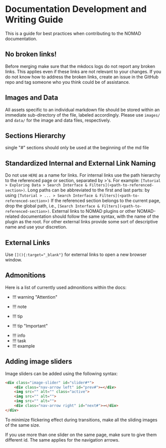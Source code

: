 # Documentation Development and Writing Guide

This is a guide for best practices when contributing to the NOMAD documentation.

## No broken links!

Before merging make sure that the mkdocs logs do not report any broken links. This applies even if these links are not relevant to your changes. If you do not know how to address the broken links, create an issue in the GitHub repo and tag someone who you think could be of assistance.

## Images and Data

All assets specific to an individual markdown file should be stored within an immediate sub-directory of the file, labeled accordingly. Please use `images/` and `data/` for the image and data files, respectively.

## Sections Hierarchy

single "#" sections should only be used at the beginning of the md file

## Standardized Internal and External Link Naming

Do not use `HERE` as a name for links. For internal links use the path hierarchy to the referenced page or section, separated by >'s. For example: `[Tutorial > Exploring Data > Search Interface & Filters](<path-to-referenced-section>)`. Long paths can be abbreviated to the first and last parts: by using `[Tutorial > ... > Search Interface & Filters](<path-to-referenced-section>)` If the referenced section belongs to the current page, drop the global path, i.e., `[Search Interface & Filters](<path-to-referenced-section>)`. External links to NOMAD plugins or other NOMAD-related documentation should follow the same syntax, with the name of the plugin as the root. For other external links provide some sort of descriptive name and use your discretion.

## External Links

Use `[](){:target="_blank"}` for external links to open a new browser window.

## Admonitions

Here is a list of currently used admonitions within the docs:

- !!! warning "Attention"

- !!! note

- !!! tip

- !!! tip "Important"

<!-- the following three were added in the preparation in the tutorials pages -->
- !!! info
- !!! task
- !!! example

## Adding image sliders

Image sliders can be added using the following syntax:

```html
<div class="image-slider" id="slider#*">
    <div class="nav-arrow left" id="prev#">←</div>
    <img src="" alt="" class="active">
    <img src="" alt="">
    <img src="" alt="">
    <div class="nav-arrow right" id="next#">→</div>
</div>
```

To minimize flickering effect during transitions, make all the sliding images of the same size. <!-- we may need to fix this issue from Java or CSS at some point -->

If you use more than one slider on the same page, make sure to give them different id. The same applies for the navigation arrows.
